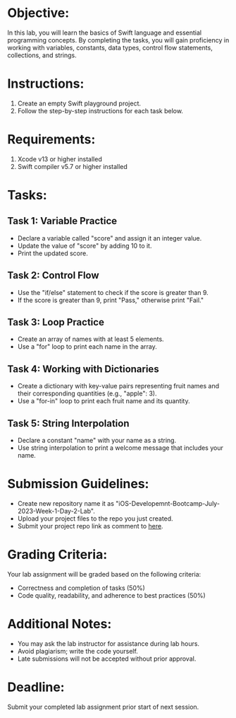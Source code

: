 # Objective:

In this lab, you will learn the basics of Swift language and essential programming concepts. By completing the tasks, you will gain proficiency in working with variables, constants, data types, control flow statements, collections, and strings.

# Instructions:

1. Create an empty Swift playground project.
2. Follow the step-by-step instructions for each task below.

# Requirements:

1. Xcode v13 or higher installed
2. Swift compiler v5.7 or higher installed

# Tasks:

## Task 1: Variable Practice

- Declare a variable called "score" and assign it an integer value.
- Update the value of "score" by adding 10 to it.
- Print the updated score.

## Task 2: Control Flow

- Use the "if/else" statement to check if the score is greater than 9.
- If the score is greater than 9, print "Pass," otherwise print "Fail."

## Task 3: Loop Practice

- Create an array of names with at least 5 elements.
- Use a "for" loop to print each name in the array.

## Task 4: Working with Dictionaries

- Create a dictionary with key-value pairs representing fruit names and their corresponding quantities (e.g., "apple": 3).
- Use a "for-in" loop to print each fruit name and its quantity.

## Task 5: String Interpolation

- Declare a constant "name" with your name as a string.
- Use string interpolation to print a welcome message that includes your name.

# Submission Guidelines:

- Create new repository name it as "iOS-Developemnt-Bootcamp-July-2023-Week-1-Day-2-Lab".
- Upload your project files to the repo you just created.
- Submit your project repo link as comment to [here](https://github.com/learning-bootcamps/iOS-Development-Bootcamp-July-2023/issues/3).

# Grading Criteria:

Your lab assignment will be graded based on the following criteria:

- Correctness and completion of tasks (50%)
- Code quality, readability, and adherence to best practices (50%)

# Additional Notes:

- You may ask the lab instructor for assistance during lab hours.
- Avoid plagiarism; write the code yourself.
- Late submissions will not be accepted without prior approval.

# Deadline:

Submit your completed lab assignment prior start of next session.
